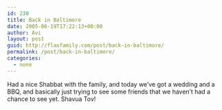 ```yaml
---
id: 230
title: Back in Baltimore
date: 2005-06-19T17:22:13+00:00
author: Avi
layout: post
guid: http://flaxfamily.com/post/back-in-baltimore/
permalink: /post/back-in-baltimore/
categories:
  - none
---
```

Had a nice Shabbat with the family, and today we&#8217;ve got a wedding and a BBQ, and basically just trying to see some friends that we haven&#8217;t had a chance to see yet. Shavua Tov!